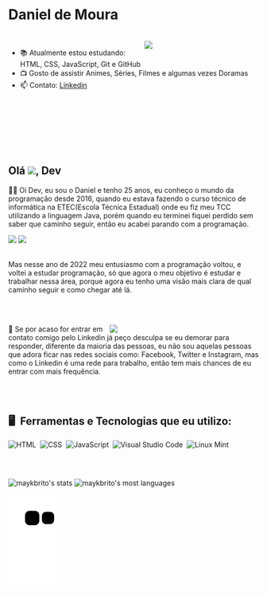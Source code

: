 # Daniel de Moura
</br>

<div>
  <img align="right" width="230" src="https://media.tenor.com/8f2pYcF9zW4AAAAM/anime-wave.gif">
</div>

- 📚 Atualmente estou estudando: HTML, CSS, JavaScript, Git e GitHub
- 📺 Gosto de assistir Animes, Séries, Filmes e algumas vezes Doramas
- 📫 Contato: [Linkedin](https://www.linkedin.com/in/daniel-de-moura-silva-a123a724b/)

</br>
</br>
</br>
</br>
</br>
</br>

## Olá <img src="https://raw.githubusercontent.com/kaueMarques/kaueMarques/master/hi.gif" height="30px">, Dev

<!--
<img align="right" width="300px" src="https://i.ibb.co/my1PZmt/octocat-1665714641175.png">
-->

<p>
👨‍💻 Oi Dev, eu sou o Daniel e tenho 25 anos, eu conheço o mundo da programação desde 2016, quando eu estava fazendo o curso técnico de informática na ETEC(Escola Técnica Estadual) onde eu fiz meu TCC utilizando a linguagem Java, porém quando eu terminei fiquei perdido sem saber que caminho seguir, então eu acabei parando com a programação.
</p>

<div>
  <img width="300" src="https://media.tenor.com/7NuUEfEvHWoAAAAd/yato.gif">
  <img width="300" src="https://media.tenor.com/JFbsUkag74oAAAAM/noragami-yato.gif">
</div>

</br>

<p>
Mas nesse ano de 2022 meu entusiasmo com a programação voltou, e voltei a estudar programação, só que agora o meu objetivo é estudar e trabalhar nessa área, porque agora eu tenho uma visão mais clara de qual caminho seguir e como chegar até lá.
</p>

</br>
</br>

<p>
  <img align="right" width="300" src="https://media.tenor.com/gFxciA3US0gAAAAM/noragami-anime.gif)">
  💬 Se por acaso for entrar em contato comigo pelo Linkedin já peço desculpa se eu demorar para responder, diferente da maioria das pessoas, eu não sou aquelas pessoas que adora ficar nas redes sociais como: Facebook, Twitter e Instagram, mas como o Linkedin é uma rede para trabalho, então tem mais chances de eu entrar com mais frequência.
</p>

</br>
</br>

## 🖥️&nbsp; Ferramentas e Tecnologias que eu utilizo:

![HTML](https://img.shields.io/badge/HTML5-E34F26?style=for-the-badge&logo=html5&logoColor=white)&nbsp;
![CSS](https://img.shields.io/badge/CSS3-1572B6?style=for-the-badge&logo=css3&logoColor=white)&nbsp;
![JavaScript](https://img.shields.io/badge/JavaScript-F7DF1E?style=for-the-badge&logo=javascript&logoColor=black)&nbsp;
![Visual Studio Code](https://img.shields.io/badge/Visual_Studio-5C2D91?style=for-the-badge&logo=visual%20studio&logoColor=white)&nbsp;
![Linux Mint](https://img.shields.io/badge/Linux_Mint-87CF3E?style=for-the-badge&logo=linux-mint&logoColor=white)

</br>

##
<p align="left">
<img width="400em" src="https://github-readme-stats.vercel.app/api?username=danieldemoura&show_icons=true&theme=vision-friendly-dark" alt="maykbrito's stats"/>
<img width="400em" src="https://github-readme-stats.vercel.app/api/top-langs/?username=danieldemoura&layout=compact&theme=vision-friendly-dark" alt="maykbrito's most languages"/>
</p>

![Snake animation](https://github.com/danieldemoura/danieldemoura/blob/output/github-contribution-grid-snake.svg)


<!--
<img width="490em" src="https://github-readme-twitter-gazf.vercel.app/api?id=danieldemoura&layout=wide&show_reply=off&show_retweet=off" />


**danieldemoura/danieldemoura** is a ✨ _special_ ✨ repository because its `README.md` (this file) appears on your GitHub profile.

Here are some ideas to get you started:

- 🔭 I’m currently working on ...
- 🌱 I’m currently learning ...
- 👯 I’m looking to collaborate on ...
- 🤔 I’m looking for help with ...
- 💬 Ask me about ...
- 📫 How to reach me: ...
- 😄 Pronouns: ...
- ⚡ Fun fact: ...
-->
